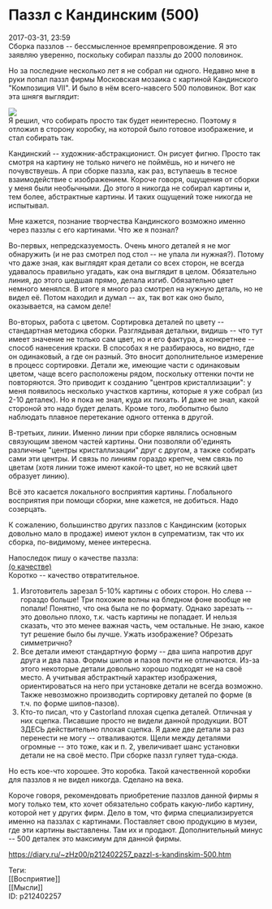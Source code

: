 Паззл с Кандинским (500)
=========================

   
 2017-03-31, 23:59   
  Сборка паззлов -- бессмысленное времяпрепровождение. Я это заявляю уверенно, поскольку собирал паззлы до 2000 половинок.   
   
 Но за последние несколько лет я не собрал ни одного. Недавно мне в руки попал паззл фирмы Московская мозаика с картиной Кандинского "Композиция VII". И было в нём всего-навсего 500 половинок. Вот как эта шнягя выглядит:   
   
   [![](https://i.imgur.com/uqpEhCXl.jpg)](http://www.artsait.ru/foto.php?art=k/kandinsky/img/12)     
 Я решил, что собирать просто так будет неинтересно. Поэтому я отложил в сторону коробку, на которой было готовое изображение, и стал собирать так.   
   
 Кандинский -- художник-абстракционист. Он рисует фигню. Просто так смотря на картину не только ничего не поймёшь, но и ничего не почувствуешь. А при сборке паззла, как раз, вступаешь в тесное взаимодействие с изображением. Короче говоря, ощущения от сборки у меня были необычными. До этого я никогда не собирал картины и, тем более, абстрактные картины. И таких ощущений тоже никогда не испытывал.   
   
 Мне кажется, познание творчества Кандинского возможно именно через паззлы с его картинами. Что же я познал?   
   
 Во-первых, непредсказуемость. Очень много деталей я не мог обнаружить (и не раз смотрел под стол -- не упала ли нужная?). Потому что даже зная, как выглядят края детали со всех сторон, не всегда удавалось правильно угадать, как она выглядит в целом. Обязательно линия, до этого шедшая прямо, делала изгиб. Обязательно цвет немного менялся. В итоге я много раз смотрел на нужную деталь, но не видел её. Потом находил и думал -- ах, так вот как оно было, оказывается, на самом деле!   
   
 Во-вторых, работа с цветом. Сортировка деталей по цвету -- стандартная методика сборки. Разглядывая детальки, видишь -- что тут имеет значение не только сам цвет, но и его фактура, а конкретнее -- способ нанесения краски. В способах я не разбираюсь, но видно, где он одинаковый, а где он разный. Это вносит дополнительное измерение в процесс сортировки. Детали же, имеющие части с одинаковым цветом, чаще всего расположены рядом, поскольку оттенки почти не повторяются. Это приводит к созданию "центров кристаллизации": у меня появилось несколько участков картины, которые я уже собрал (из 2-10 деталек). Но я пока не знал, куда их пихать. И даже не знал, какой стороной это надо будет делать. Кроме того, любопытно было наблюдать плавное перетекание одного оттенка в другой.   
   
 В-третьих, линии. Именно линии при сборке являлись основным связующим звеном частей картины. Они позволяли об'единять различные "центры кристаллизации" друг с другом, а также собирать сами эти центры. И связь по линиям гораздо крепче, чем связь по цветам (хотя линии тоже имеют какой-то цвет, но не всякий цвет образует линию).   
   
 Всё это касается локального восприятия картины. Глобального восприятия при помощи сборки, мне кажется, не добиться. Надо созерцать.   
   
 К сожалению, большинство других паззлов с Кандинским (которых довольно мало в продаже) имеют уклон в супрематизм, так что их сборка, по-видимому, менее интересна.   
   
 Напоследок пишу о качестве паззла:   
  [(о качестве)](https://zHz00.diary.ru/p212402257.htm?index=1#linkmore212402257m1)      
 Коротко -- качество отвратительное.   
 1. Изготовитель зарезал 5-10% картины с обоих сторон. Но слева -- гораздо больше! Три похожие волны на бледном фоне вообще не попали! Понятно, что она была не по формату. Однако зарезать -- это довольно плохо, т.к. часть картины не попадает. И нельзя сказать, что это менее важная часть, чем остальные. Не знаю, какое тут решение было бы лучше. Ужать изображение? Обрезать симметрично?   
 2. Все детали имеют стандартную форму -- два шипа напротив друг друга и два паза. Формы шипов и пазов почти не отличаются. Из-за этого некоторые детали довольно хорошо подходят не на своё место. А учитывая абстрактный характер изображения, ориентироваться на него при установке детали не всегда возможно. Также невозможно производить сортировку деталей по форме (в т.ч. по форме шипов-пазов).   
 3. Кто-то писал, что у Castorland плохая сцепка деталей. Отличная у них сцепка. Писавшие просто не видели данной продукции. ВОТ ЗДЕСЬ действительно плохая сцепка. Я даже две детали за раз перенести не могу -- отваливаются. Щели между деталями огромные -- это тоже, как и п. 2, увеличивает шанс установки детали не на своё место. При сборке паззл гуляет туда-сюда.   
   
 Но есть кое-что хорошее. Это коробка. Такой качественной коробки для паззлов я не видел никогда. Сделано на века.   
   
 Короче говоря, рекомендовать приобретение паззлов данной фирмы я могу только тем, кто хочет обязательно собрать какую-либо картину, которой нет у других фирм. Дело в том, что фирма специализируется именно на паззлах с картинами. Поставляет свою продукцию в музеи, где эти картины выставлены. Там их и продают. Дополнительный минус -- 500 деталек это максимум для данной фирмы.   
     
    
 <https://diary.ru/~zHz00/p212402257_pazzl-s-kandinskim-500.htm>   
   
 Теги:   
 [[Восприятие]]   
 [[Мысли]]   
 ID: p212402257